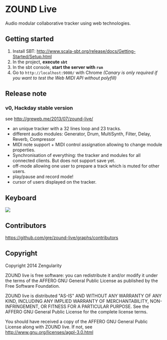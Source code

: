 ZOUND Live
===

Audio modular collaborative tracker using web technologies.

Getting started
---

1. Install SBT: http://www.scala-sbt.org/release/docs/Getting-Started/Setup.html
2. In the project, **execute `sbt`**
3. In the sbt console, **start the server with `run`**
4. Go to `http://localhost:9000/` with Chrome *(Canary is only required if you want to test the Web MIDI API without polyfill)*


Release note
---

### v0, Hackday stable version

see http://greweb.me/2013/07/zound-live/

- an unique tracker with a 32 lines loop and 23 tracks.
- different audio modules: Generator, Drum, MultiSynth, Filter, Delay, Reverb, Compressor
- MIDI note support + MIDI control assignation allowing to change module properties.
- Synchronisation of everything: the tracker and modules for all connected clients. But does not support save yet.
- off-mode allowing one user to prepare a track which is muted for other users.
- play/pause and record mode!
- cursor of users displayed on the tracker.

Keyboard
---

![](https://raw.github.com/gre/zound-live/master/docs/keyboard.svg.png)

Contributors
---

https://github.com/gre/zound-live/graphs/contributors

Copyright
---------

Copyright 2014 Zengularity

ZOUND live is free software: you can redistribute it and/or modify
it under the terms of the AFFERO GNU General Public License as published by
the Free Software Foundation.

ZOUND live is distributed "AS-IS" AND WITHOUT ANY WARRANTY OF ANY KIND,
INCLUDING ANY IMPLIED WARRANTY OF MERCHANTABILITY,
NON-INFRINGEMENT, OR FITNESS FOR A PARTICULAR PURPOSE. See
the AFFERO GNU General Public License for the complete license terms.

You should have received a copy of the AFFERO GNU General Public License
along with ZOUND live.  If not, see <http://www.gnu.org/licenses/agpl-3.0.html>
